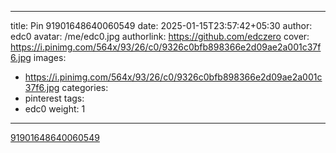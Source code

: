 
---
title: Pin 91901648640060549
date: 2025-01-15T23:57:42+05:30
author: edc0
avatar: /me/edc0.jpg
authorlink: https://github.com/edczero
cover: https://i.pinimg.com/564x/93/26/c0/9326c0bfb898366e2d09ae2a001c37f6.jpg
images:
   - https://i.pinimg.com/564x/93/26/c0/9326c0bfb898366e2d09ae2a001c37f6.jpg
categories:
  - pinterest
tags:
  - edc0
weight: 1
---

<!--more-->

[91901648640060549](https://in.pinterest.com/pin/91901648640060549/)

	